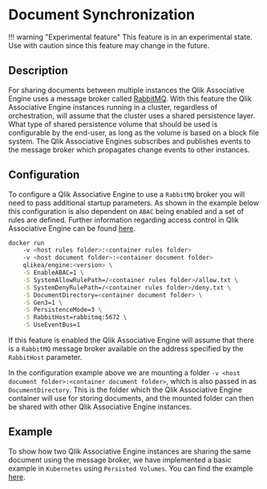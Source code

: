 # Document Synchronization

!!! warning "Experimental feature"
    This feature is in an experimental state. Use with caution
    since this feature may change in the future.

## Description

For sharing documents between multiple instances the Qlik Associative Engine uses a message broker called [RabbitMQ](https://www.rabbitmq.com/).
With this feature the Qlik Associative Engine instances running in a cluster, regardless of orchestration,
will assume that the cluster uses a shared persistence layer.
What type of shared persistence volume that should be used is configurable by the end-user,
as long as the volume is based on a block file system.
The Qlik Associative Engines subscribes and publishes events to the message broker which propagates change
events to other instances.

## Configuration

To configure a Qlik Associative Engine to use a `RabbitMQ` broker you will need to pass additional startup parameters.
As shown in the example below this configuration is also dependent on `ABAC` being enabled and a set of rules are defined.
Further information regarding access control in Qlik Associative Engine can be found [here](access-control.md).

```bash
docker run
    -v <host rules folder>:<container rules folder>
    -v <host document folder>:<container document folder>
    qlikea/engine:<version> \
    -S EnableABAC=1 \
    -S SystemAllowRulePath=/<container rules folder>/allow.txt \
    -S SystemDenyRulePath=/<container rules folder>/deny.txt \
    -S DocumentDirectory=<container document folder> \
    -S Gen3=1 \
    -S PersistenceMode=3 \
    -S RabbitHost=rabbitmq:5672 \
    -S UseEventBus=1
```

If this feature is enabled the Qlik Associative Engine will assume that there is a `RabbitMQ` message broker
available on the address specified by the `RabbitHost` parameter.

In the configuration example above we are mounting a folder `-v <host document folder>:<container document folder>`,
which is also passed in as `DocumentDirectory`.
This is the folder which the Qlik Associative Engine container will use for storing documents,
and the mounted folder can then be shared with other Qlik Associative Engine instances.

## Example

To show how two Qlik Associative Engine instances are sharing the same document using the message broker,
we have implemented a basic example in `Kubernetes` using `Persisted Volumes`.
You can find the example [here](https://github.com/qlik-ea/example-doc-sync).
